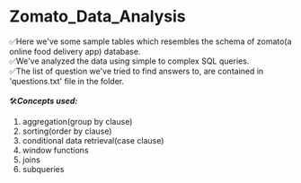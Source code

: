 # Zomato_Data_Analysis
✅Here we've some sample tables which resembles the schema of zomato(a online food delivery app) database.
<br>
✅We've analyzed the data using simple to complex SQL queries.
<br>
✅The list of question we've tried to find answers to, are contained in 'questions.txt' file in the folder.
<br><br>
🛠️<i><b>Concepts used:</b></i>
1. aggregation(group by clause)
2. sorting(order by clause)
3. conditional data retrieval(case clause)
4. window functions
5. joins
6. subqueries
